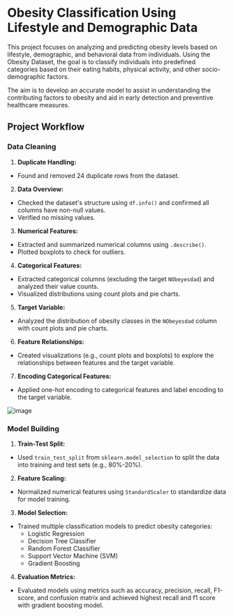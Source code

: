 
# Obesity Classification Using Lifestyle and Demographic Data

This project focuses on analyzing and predicting obesity levels based on lifestyle, demographic, and behavioral data from individuals. Using the Obesity Dataset, the goal is to classify individuals into predefined categories based on their eating habits, physical activity, and other socio-demographic factors.

The aim is to develop an accurate model to assist in understanding the contributing factors to obesity and aid in early detection and preventive healthcare measures.


## Project Workflow


### **Data Cleaning**
1. **Duplicate Handling:**
- Found and removed 24 duplicate rows from the dataset.

2. **Data Overview:**
- Checked the dataset's structure using `df.info()` and confirmed all columns have non-null values.
- Verified no missing values.

3. **Numerical Features:**
- Extracted and summarized numerical columns using `.describe()`.
- Plotted boxplots to check for outliers.

4. **Categorical Features:**
- Extracted categorical columns (excluding the target `NObeyesdad`) and analyzed their value counts.
- Visualized distributions using count plots and pie charts.

5. **Target Variable:**
- Analyzed the distribution of obesity classes in the `NObeyesdad` column with count plots and pie charts.

6. **Feature Relationships:**
- Created visualizations (e.g., count plots and boxplots) to explore the relationships between features and the target variable.

7. **Encoding Categorical Features:**
- Applied one-hot encoding to categorical features and label encoding to the target variable.


![image](https://github.com/user-attachments/assets/08e15dbb-0e52-4c97-9c89-00fa31c24350)

### **Model Building**
1. **Train-Test Split:**
- Used `train_test_split` from `sklearn.model_selection` to split the data into training and test sets (e.g., 80%-20%).

2. **Feature Scaling:**
- Normalized numerical features using `StandardScaler` to standardize data for model training.

3. **Model Selection:**
 - Trained multiple classification models to predict obesity categories:
     - Logistic Regression
     - Decision Tree Classifier
     - Random Forest Classifier
     - Support Vector Machine (SVM)
     - Gradient Boosting 

4. **Evaluation Metrics:**
- Evaluated models using metrics such as accuracy, precision, recall, F1-score, and confusion matrix and achieved highest recall and f1 score with gradient boosting model.

